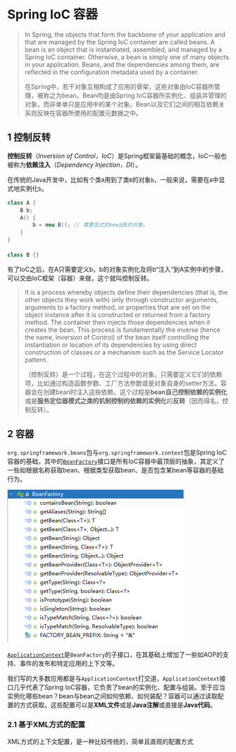 # Spring IoC 容器

> In Spring, the objects that form the backbone of your application and that are managed by the Spring IoC container are called beans. A bean is an object that is instantiated, assembled, and managed by a Spring IoC container. Otherwise, a bean is simply one of many objects in your application. Beans, and the dependencies among them, are reflected in the configuration metadata used by a container.
>
> 在Spring中，若干对象互相构成了应用的骨架，这些对象由IoC容器所管理，被称之为bean。Bean均是由Spring IoC容器所实例化、组装并管理的对象，而非单单只是应用中的某个对象。Bean以及它们之间的相互依赖关系则反映在容器所使用的配置元数据之中。

## 1 控制反转

**控制反转**（*Inversion of Control，IoC*）是Spring框架最基础的概念，IoC一般也被称为**依赖注入**（*Dependency Injection，DI*）。

在传统的Java开发中，比如有个类`A`用到了类`B`的对象`b`，一般来说，需要在`A`中显式地实例化`b`。

```java
class A {
    B b;
    A() {
        b = new B(); // 需要显式的new出B的对象。
    }
}

class B {}
```

有了IoC之后，在A只需要定义b，b的对象实例化及将b“注入”到A实例中的步骤，可以交由IoC框架（容器）来做，这个就叫控制反转。

>  It is a process whereby objects define their dependencies (that is, the other objects they work with) only through constructor arguments, arguments to a factory method, or properties that are set on the object instance after it is constructed or returned from a factory method. The container then injects those dependencies when it creates the bean. This process is fundamentally the inverse (hence the name, Inversion of Control) of the bean itself controlling the instantiation or location of its dependencies by using direct construction of classes or a mechanism such as the Service Locator pattern.
>
> （控制反转）是一个过程，在这个过程中的对象，只需要定义它们的依赖项，比如通过构造函数参数、工厂方法参数或是对象自身的setter方法，容器会在创建bean时注入这些依赖。这个过程是**bean自己控制依赖的实例化**或是**服务定位器模式之类的机制控制的依赖的实例化**的**反转**（因而得名，控制反转）。

## 2 容器

`org.springframework.beans`包与`org.springframework.context`包是Spring IoC容器的基础，其中的[`BeanFactory`](https://docs.spring.io/spring-framework/docs/5.3.14/javadoc-api/org/springframework/beans/factory/BeanFactory.html)接口是所有IoC容器中最顶层的抽象，其定义了一些如根据名称获取bean、根据类型获取bean、是否包含某bean等容器的基础行为。

![image-20211220174347212](assets/image-20211220174347212.png)

[`ApplicationContext`](https://docs.spring.io/spring-framework/docs/5.3.14/javadoc-api/org/springframework/context/ApplicationContext.html)是`BeanFactory`的子接口，在其基础上增加了一些如AOP的支持、事件的发布和特定应用的上下文等。

我们写的大多数应用都是与`ApplicationContext`打交道，`ApplicationContext`接口几乎代表了Spring IoC容器，它负责了bean的实例化、配置与组装。至于应当实例化哪些bean？bean与bean之间如何依赖、如何装配？容器可以通过读取配置的方式获取。这些配置可以是**XML文件**或是**Java注解**或直接是**Java代码**。

### 2.1 基于XML方式的配置

XML方式的上下文配置，是一种比较传统的，简单且直观的配置方式